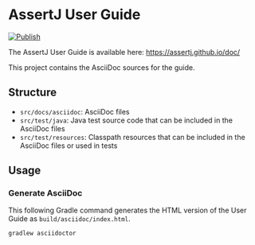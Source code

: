 # AssertJ User Guide
[![Publish](https://github.com/assertj/doc/workflows/Publish/badge.svg)](https://github.com/assertj/doc/actions?query=workflow%3APublish) 

The AssertJ User Guide is available here: https://assertj.github.io/doc/

This project contains the AsciiDoc sources for the guide.

## Structure

- `src/docs/asciidoc`: AsciiDoc files
- `src/test/java`: Java test source code that can be included in the AsciiDoc files
- `src/test/resources`: Classpath resources that can be included in the AsciiDoc files or
  used in tests

## Usage

### Generate AsciiDoc

This following Gradle command generates the HTML version of the User Guide as
`build/asciidoc/index.html`.

```bash
gradlew asciidoctor
```
